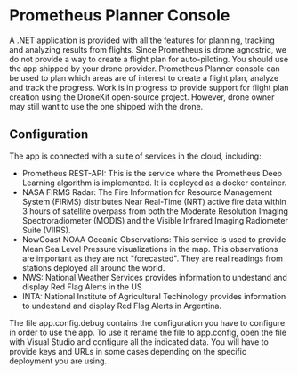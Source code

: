 # Prometheus Planner Console

A .NET application is provided with all the features for planning, tracking and analyzing results from flights. Since Prometheus is drone agnostric, we do not provide a way to create a flight plan for auto-piloting. You should use the app shipped by your drone provider. Prometheus Planner console can be used to plan which areas are of interest to create a flight plan, analyze and track the progress. Work is in progress to provide support for flight plan creation using the DroneKit open-source project. However, drone owner may still want to use the one shipped with the drone.

<h2>Configuration</h2>
<p>The app is connected with a suite of services in the cloud, including:
    <ul>
        <li>Prometheus REST-API: This is the service where the Prometheus Deep Learning algorithm is implemented. It is deployed as a docker container.</li>
        <li>NASA FIRMS Radar: The Fire Information for Resource Management System (FIRMS) distributes Near Real-Time (NRT) active fire data within 3 hours of satellite overpass from both the Moderate Resolution Imaging Spectroradiometer (MODIS) and the Visible Infrared Imaging Radiometer Suite (VIIRS).</li>
        <li>NowCoast NOAA Oceanic Observations: This service is used to provide Mean Sea Level Pressure visualizations in the map. This observations are important as they are not "forecasted". They are real readings from stations deployed all around the world.</li>
        <li>NWS: National Weather Services provides information to undestand and display Red Flag Alerts in the US</li>
        <li>INTA: National Institute of Agricultural Techinology provides information to undestand and display Red Flag Alerts in Argentina.</li>
    </ul>
</p>
<p>
The file app.config.debug contains the configuration you have to configure in order to use the app. To use it rename the file to app.config, open the file with Visual Studio and configure all the indicated data. You will have to provide keys and URLs in some cases depending on the specific deployment you are using. 
</p>